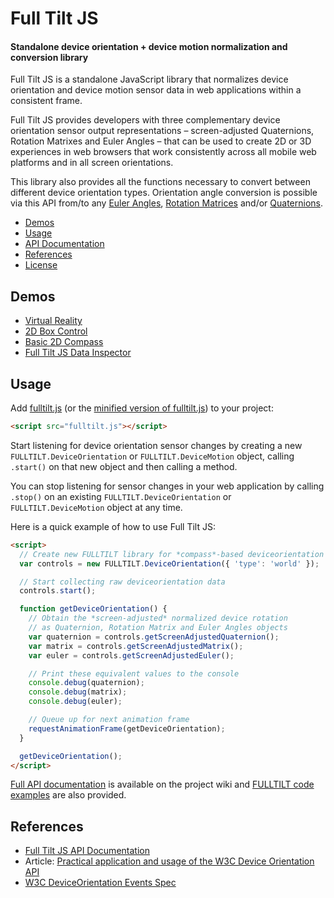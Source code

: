 Full Tilt JS
============

#### Standalone device orientation + device motion normalization and conversion library ####

Full Tilt JS is a standalone JavaScript library that normalizes device orientation and device motion sensor data in web applications within a consistent frame.

Full Tilt JS provides developers with three complementary device orientation sensor output representations – screen-adjusted Quaternions, Rotation Matrixes and Euler Angles – that can be used to create 2D or 3D experiences in web browsers that work consistently across all mobile web platforms and in all screen orientations.

This library also provides all the functions necessary to convert between different device orientation types. Orientation angle conversion is possible via this API from/to any [Euler Angles](http://en.wikipedia.org/wiki/Euler_angles), [Rotation Matrices](http://en.wikipedia.org/wiki/Rotation_matrix) and/or [Quaternions](http://en.wikipedia.org/wiki/Quaternion).

* [Demos](#demos)
* [Usage](#usage)
* [API Documentation](https://github.com/richtr/Full-Tilt-JS/wiki/Full-Tilt-JS-API-Documentation)
* [References](#references)
* [License](#license)

## Demos ##

* [Virtual Reality](http://richtr.github.io/Full-Tilt-JS/examples/vr_test.html)
* [2D Box Control](http://richtr.github.io/Full-Tilt-JS/examples/box2d.html)
* [Basic 2D Compass](http://richtr.github.io/Full-Tilt-JS/examples/compass.html)
* [Full Tilt JS Data Inspector](http://richtr.github.io/Full-Tilt-JS/examples/data_display.html)

## Usage ##

Add [fulltilt.js](https://github.com/richtr/Full-Tilt-JS/blob/master/fulltilt.js) (or the [minified version of fulltilt.js](https://github.com/richtr/Full-Tilt-JS/blob/master/fulltilt.min.js)) to your project:

```html
<script src="fulltilt.js"></script>
```

Start listening for device orientation sensor changes by creating a new `FULLTILT.DeviceOrientation` or `FULLTILT.DeviceMotion` object, calling `.start()` on that new object and then calling a method.

You can stop listening for sensor changes in your web application by calling `.stop()` on an existing `FULLTILT.DeviceOrientation` or `FULLTILT.DeviceMotion` object at any time.

Here is a quick example of how to use Full Tilt JS:

```html
<script>
  // Create new FULLTILT library for *compass*-based deviceorientation
  var controls = new FULLTILT.DeviceOrientation({ 'type': 'world' });

  // Start collecting raw deviceorientation data
  controls.start();

  function getDeviceOrientation() {
    // Obtain the *screen-adjusted* normalized device rotation
    // as Quaternion, Rotation Matrix and Euler Angles objects
    var quaternion = controls.getScreenAdjustedQuaternion();
    var matrix = controls.getScreenAdjustedMatrix();
    var euler = controls.getScreenAdjustedEuler();

    // Print these equivalent values to the console
    console.debug(quaternion);
    console.debug(matrix);
    console.debug(euler);

    // Queue up for next animation frame
    requestAnimationFrame(getDeviceOrientation);
  }

  getDeviceOrientation();
</script>
```

[Full API documentation](https://github.com/richtr/Full-Tilt-JS/wiki/Full-Tilt-JS-API-Documentation) is available on the project wiki and [FULLTILT code examples](https://github.com/richtr/Full-Tilt-JS/tree/master/examples) are also provided.

## References ##

* [Full Tilt JS API Documentation](https://github.com/richtr/Full-Tilt-JS/wiki/Full-Tilt-JS-API-Documentation)
* Article: [Practical application and usage of the W3C Device Orientation API](http://dev.opera.com/articles/view/w3c-device-orientation-usage/)
* [W3C DeviceOrientation Events Spec](http://w3c.github.io/deviceorientation/spec-source-orientation.html)
